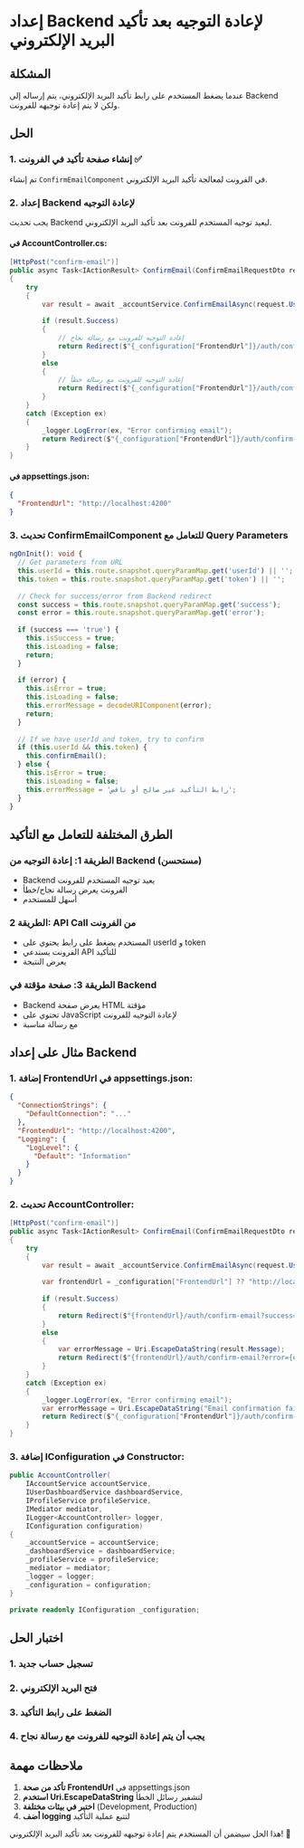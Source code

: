 # إعداد Backend لإعادة التوجيه بعد تأكيد البريد الإلكتروني

## المشكلة
عندما يضغط المستخدم على رابط تأكيد البريد الإلكتروني، يتم إرساله إلى Backend ولكن لا يتم إعادة توجيهه للفرونت.

## الحل

### 1. إنشاء صفحة تأكيد في الفرونت ✅
تم إنشاء `ConfirmEmailComponent` في الفرونت لمعالجة تأكيد البريد الإلكتروني.

### 2. إعداد Backend لإعادة التوجيه

يجب تحديث Backend ليعيد توجيه المستخدم للفرونت بعد تأكيد البريد الإلكتروني.

#### في AccountController.cs:

```csharp
[HttpPost("confirm-email")]
public async Task<IActionResult> ConfirmEmail(ConfirmEmailRequestDto request)
{
    try
    {
        var result = await _accountService.ConfirmEmailAsync(request.UserId, request.Token);
        
        if (result.Success)
        {
            // إعادة التوجيه للفرونت مع رسالة نجاح
            return Redirect($"{_configuration["FrontendUrl"]}/auth/confirm-email?success=true");
        }
        else
        {
            // إعادة التوجيه للفرونت مع رسالة خطأ
            return Redirect($"{_configuration["FrontendUrl"]}/auth/confirm-email?error={Uri.EscapeDataString(result.Message)}");
        }
    }
    catch (Exception ex)
    {
        _logger.LogError(ex, "Error confirming email");
        return Redirect($"{_configuration["FrontendUrl"]}/auth/confirm-email?error={Uri.EscapeDataString("Email confirmation failed")}");
    }
}
```

#### في appsettings.json:

```json
{
  "FrontendUrl": "http://localhost:4200"
}
```

### 3. تحديث ConfirmEmailComponent للتعامل مع Query Parameters

```typescript
ngOnInit(): void {
  // Get parameters from URL
  this.userId = this.route.snapshot.queryParamMap.get('userId') || '';
  this.token = this.route.snapshot.queryParamMap.get('token') || '';
  
  // Check for success/error from Backend redirect
  const success = this.route.snapshot.queryParamMap.get('success');
  const error = this.route.snapshot.queryParamMap.get('error');
  
  if (success === 'true') {
    this.isSuccess = true;
    this.isLoading = false;
    return;
  }
  
  if (error) {
    this.isError = true;
    this.isLoading = false;
    this.errorMessage = decodeURIComponent(error);
    return;
  }
  
  // If we have userId and token, try to confirm
  if (this.userId && this.token) {
    this.confirmEmail();
  } else {
    this.isError = true;
    this.isLoading = false;
    this.errorMessage = 'رابط التأكيد غير صالح أو ناقص';
  }
}
```

## الطرق المختلفة للتعامل مع التأكيد

### الطريقة 1: إعادة التوجيه من Backend (مستحسن)
- Backend يعيد توجيه المستخدم للفرونت
- الفرونت يعرض رسالة نجاح/خطأ
- أسهل للمستخدم

### الطريقة 2: API Call من الفرونت
- المستخدم يضغط على رابط يحتوي على userId و token
- الفرونت يستدعي API للتأكيد
- يعرض النتيجة

### الطريقة 3: صفحة مؤقتة في Backend
- Backend يعرض صفحة HTML مؤقتة
- تحتوي على JavaScript لإعادة التوجيه للفرونت
- مع رسالة مناسبة

## مثال على إعداد Backend

### 1. إضافة FrontendUrl في appsettings.json:

```json
{
  "ConnectionStrings": {
    "DefaultConnection": "..."
  },
  "FrontendUrl": "http://localhost:4200",
  "Logging": {
    "LogLevel": {
      "Default": "Information"
    }
  }
}
```

### 2. تحديث AccountController:

```csharp
[HttpPost("confirm-email")]
public async Task<IActionResult> ConfirmEmail(ConfirmEmailRequestDto request)
{
    try
    {
        var result = await _accountService.ConfirmEmailAsync(request.UserId, request.Token);
        
        var frontendUrl = _configuration["FrontendUrl"] ?? "http://localhost:4200";
        
        if (result.Success)
        {
            return Redirect($"{frontendUrl}/auth/confirm-email?success=true");
        }
        else
        {
            var errorMessage = Uri.EscapeDataString(result.Message);
            return Redirect($"{frontendUrl}/auth/confirm-email?error={errorMessage}");
        }
    }
    catch (Exception ex)
    {
        _logger.LogError(ex, "Error confirming email");
        var errorMessage = Uri.EscapeDataString("Email confirmation failed");
        return Redirect($"{_configuration["FrontendUrl"]}/auth/confirm-email?error={errorMessage}");
    }
}
```

### 3. إضافة IConfiguration في Constructor:

```csharp
public AccountController(
    IAccountService accountService, 
    IUserDashboardService dashboardService, 
    IProfileService profileService, 
    IMediator mediator, 
    ILogger<AccountController> logger,
    IConfiguration configuration)
{
    _accountService = accountService;
    _dashboardService = dashboardService;
    _profileService = profileService;
    _mediator = mediator;
    _logger = logger;
    _configuration = configuration;
}

private readonly IConfiguration _configuration;
```

## اختبار الحل

### 1. تسجيل حساب جديد
### 2. فتح البريد الإلكتروني
### 3. الضغط على رابط التأكيد
### 4. يجب أن يتم إعادة التوجيه للفرونت مع رسالة نجاح

## ملاحظات مهمة

1. **تأكد من صحة FrontendUrl** في appsettings.json
2. **استخدم Uri.EscapeDataString** لتشفير رسائل الخطأ
3. **اختبر في بيئات مختلفة** (Development, Production)
4. **أضف logging** لتتبع عملية التأكيد

هذا الحل سيضمن أن المستخدم يتم إعادة توجيهه للفرونت بعد تأكيد البريد الإلكتروني! 🎉
